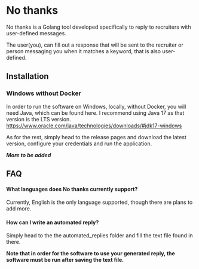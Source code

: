 # No thanks

No thanks is a Golang tool developed specifically to reply to recruiters with user-defined messages.

The user(you), can fill out a response that will be sent to the recruiter or person messaging you when it matches a 
keyword, that is also user-defined. 


## Installation

### Windows without Docker

In order to run the software on Windows, locally, without Docker, you will need Java, which can be found here.
I recommend using Java 17 as that version is the LTS version.
https://www.oracle.com/java/technologies/downloads/#jdk17-windows

As for the rest, simply head to the release pages and download the latest version, configure your credentials and run the application.

***More to be added***
## FAQ

#### What languages does No thanks currently support?

Currently, English is the only language supported, though there are plans to add more.

#### How can I write an automated reply?

Simply head to the the automated_replies folder and fill the text file found in there.

**Note that in order for the software to use your generated reply, the software must be run after saving the text file.**

